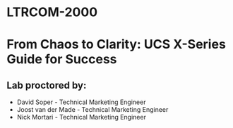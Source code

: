# LTRCOM-2000
# From Chaos to Clarity: UCS X-Series Guide for Success

## Lab proctored by:

* David Soper - Technical Marketing Engineer
* Joost van der Made - Technical Marketing Engineer
* Nick Mortari - Technical Marketing Engineer